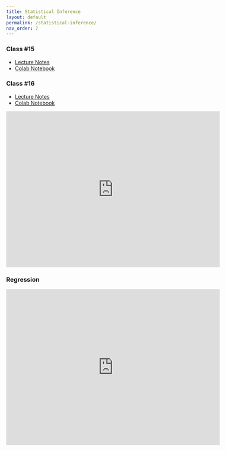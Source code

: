 ```yaml
---
title: Statistical Inference
layout: default
permalink: /statistical-inference/
nav_order: 7
---
```


### **Class #15**
- [Lecture Notes](https://daffodil-brand-804.notion.site/Class-15-11852d8e3f6d8096b277fabaf553764e)
- [Colab Notebook](https://github.com/pharringtonp19/business-analytics/blob/main/notebooks/statistical_inference_five_class.ipynb)

### **Class #16**
- [Lecture Notes](https://daffodil-brand-804.notion.site/Class-16-11b52d8e3f6d80db9712c3d91f7ec104)
- [Colab Notebook](https://github.com/pharringtonp19/business-analytics/blob/main/notebooks/statistical_inference_six_class.ipynb)

<iframe src="https://slides.com/pharringtonp19/business-statistical-inference/embed?byline=hidden&share=hidden" width="576" height="420" title="Business Analytics - Statistical Inference" scrolling="no" frameborder="0" webkitallowfullscreen mozallowfullscreen allowfullscreen></iframe>

### **Regression**

<iframe src="https://slides.com/pharringtonp19/business-analytics-linear-regression/embed?byline=hidden&share=hidden" width="576" height="420" title="Business Analytics - Linear Regression" scrolling="no" frameborder="0" webkitallowfullscreen mozallowfullscreen allowfullscreen></iframe>